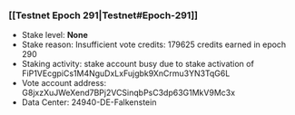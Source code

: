 ### [[Testnet Epoch 291|Testnet#Epoch-291]]
* Stake level: **None**
* Stake reason: Insufficient vote credits: 179625 credits earned in epoch 290
* Staking activity: stake account busy due to stake activation of FiP1VEcgpiCs1M4NguDxLxFujgbk9XnCrmu3YN3TqG6L
* Vote account address: G8jxzXuJWeXend7BPj2VCSinqbPsC3dp63G1MkV9Mc3x
* Data Center: 24940-DE-Falkenstein